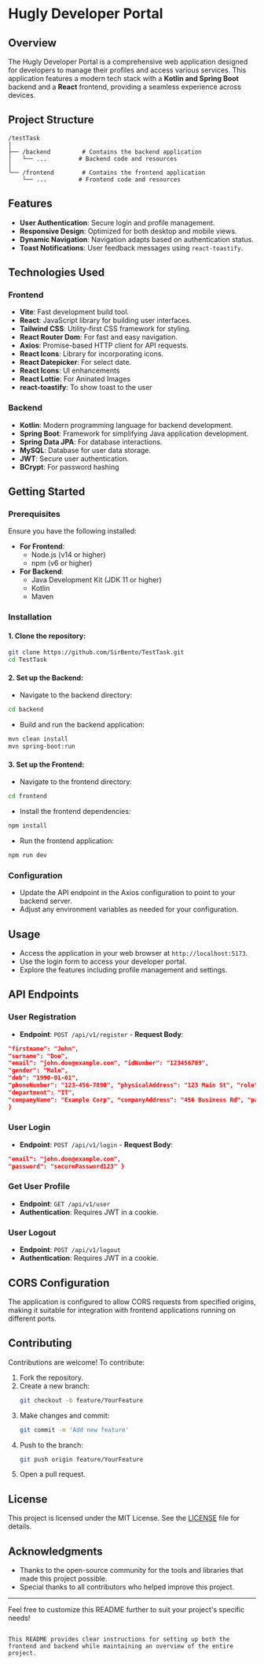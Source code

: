 # Hugly Developer Portal

## Overview
The Hugly Developer Portal is a comprehensive web application designed for developers to manage their profiles and access various services. This application features a modern tech stack with a **Kotlin and Spring Boot** backend and a **React** frontend, providing a seamless experience across devices.

## Project Structure
```
/testTask
│
├── /backend         # Contains the backend application
│   └── ...         # Backend code and resources
│
└── /frontend        # Contains the frontend application
    └── ...         # Frontend code and resources
```

## Features
- **User Authentication**: Secure login and profile management.
- **Responsive Design**: Optimized for both desktop and mobile views.
- **Dynamic Navigation**: Navigation adapts based on authentication status.
- **Toast Notifications**: User feedback messages using `react-toastify`.


## Technologies Used

### Frontend
- **Vite**: Fast development build tool.
- **React**: JavaScript library for building user interfaces.
- **Tailwind CSS**: Utility-first CSS framework for styling.
- **React Router Dom**: For fast and easy navigation.
- **Axios**: Promise-based HTTP client for API requests.
- **React Icons**: Library for incorporating icons.
- **React Datepicker**: For select  date.
- **React Icons**: UI enhancements
- **React Lottie**: For Aninated Images
- **react-toastify**: To show toast to the user



### Backend
- **Kotlin**: Modern programming language for backend development.
- **Spring Boot**: Framework for simplifying Java application development.
- **Spring Data JPA**: For database interactions.
- **MySQL**: Database for user data storage.
- **JWT**: Secure user authentication.
- **BCrypt**: For password hashing

## Getting Started

### Prerequisites
Ensure you have the following installed:
- **For Frontend**:
  - Node.js (v14 or higher)
  - npm (v6 or higher)
- **For Backend**:
  - Java Development Kit (JDK 11 or higher)
  - Kotlin
  - Maven

### Installation

#### 1. Clone the repository:
```bash
git clone https://github.com/SirBento/TestTask.git
cd TestTask
```

#### 2. Set up the Backend:
- Navigate to the backend directory:
```bash
cd backend
```
- Build and run the backend application:
```bash
mvn clean install
mvn spring-boot:run
```

#### 3. Set up the Frontend:
- Navigate to the frontend directory:
```bash
cd frontend
```
- Install the frontend dependencies:
```bash
npm install
```
- Run the frontend application:
```bash
npm run dev
```

### Configuration
- Update the API endpoint in the Axios configuration to point to your backend server.
- Adjust any environment variables as needed for your configuration.

## Usage
- Access the application in your web browser at `http://localhost:5173`.
- Use the login form to access your developer portal.
- Explore the features including profile management and settings.

## API Endpoints
### User Registration
- **Endpoint**: `POST /api/v1/register` - **Request Body**:
```json {
"firstname": "John",
"surname": "Doe",
"email": "john.doe@example.com", "idNumber": "123456789",
"gender": "Male",
"dob": "1990-01-01",
"phoneNumber": "123-456-7890", "physicalAddress": "123 Main St", "role": "User",
"department": "IT",
"companyName": "Example Corp", "companyAddress": "456 Business Rd", "password": "securePassword123"
}
```
### User Login
- **Endpoint**: `POST /api/v1/login` - **Request Body**:
```json {
"email": "john.doe@example.com",
"password": "securePassword123" }
```
### Get User Profile
- **Endpoint**: `GET /api/v1/user`
- **Authentication**: Requires JWT in a cookie.
### User Logout
- **Endpoint**: `POST /api/v1/logout`
- **Authentication**: Requires JWT in a cookie.
## CORS Configuration
The application is configured to allow CORS requests from specified origins, making it suitable for integration with frontend applications running on different ports.


## Contributing
Contributions are welcome! To contribute:
1. Fork the repository.
2. Create a new branch:
   ```bash
   git checkout -b feature/YourFeature
   ```
3. Make changes and commit:
   ```bash
   git commit -m 'Add new feature'
   ```
4. Push to the branch:
   ```bash
   git push origin feature/YourFeature
   ```
5. Open a pull request.

## License
This project is licensed under the MIT License. See the [LICENSE](LICENSE) file for details.

## Acknowledgments
- Thanks to the open-source community for the tools and libraries that made this project possible.
- Special thanks to all contributors who helped improve this project.

---

Feel free to customize this README further to suit your project's specific needs!
```

This README provides clear instructions for setting up both the frontend and backend while maintaining an overview of the entire project.
